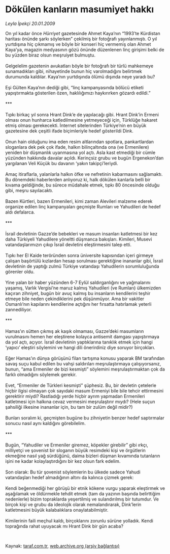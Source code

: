 # Dökülen kanların masumiyet hakkı

*Leyla İpekçi 20.01.2009*

<div class="taraf_structure_2col_1zq">
<div class="margen_n">



 <p>On yıl kadar önce <i>Hürriyet</i> gazetesinde Ahmet Kaya’nın “1993’te Kürdistan haritası önünde şarkı söylerken” çekilmiş bir fotoğrafı yayınlanmıştı. O yıl yurtdışına hiç çıkmamış ve böyle bir konseri hiç vermemiş olan Ahmet Kaya’ya, magazin medyasının gözü önünde düzenlenen linç girişimi belki de bu yüzden biraz olsun meşruiyet bulmuştu. <br/><br/>Gelgelelim gazetenin avukatları böyle bir fotoğrafı bir türlü mahkemeye sunamadıkları gibi, nihayetinde bunun hiç varolmadığını belirtmek durumunda kaldılar. Kaya’nın yurtdışında ölümü dışında neye yaradı bu? <br/><br/>Eşi Gülten Kaya’nın dediği gibi, “linç kampanyasında bölücü etiketi yapıştırmakta gösterilen özen, haklılığımızı haykırırken gözardı edildi.” <br/><br/>*** <br/><br/>Tıpkı birkaç yıl sonra Hrant Dink’e de yapılacağı gibi. Hrant Dink’in Ermeni olması onun hunharca katledilmesine yetmeyeceği için, Türklüğe hakaret etmiş olması gerekecekti. İnternet sitelerinden Türkiye’nin en büyük gazetesine dek çeşitli ifade biçimleriyle hedef gösterildi Dink. <br/><br/>Onun hain olduğunu ima eden resim altlarından spotlara, pankartlardan sloganlara dek pek çok ifade, halkın bilinçaltında ona (ve Ermenilere) yeniden bir düşmanlık uyanmasına yol açtı. Asla kast etmediği bir cümle yüzünden hakkında davalar açıldı. Kerinçsiz grubu ve bugün Ergenekon’dan yargılanan Veli Küçük bu davanın ‘yakın takipçi’leriydi. <br/><br/>Amaç itiraflarla, yalanlarla halkın öfke ve nefretinin kabarmasını sağlamaktı. Bu dönemdeki haberlerden anlıyoruz ki, halk dökülen kanlarla belli bir kıvama geldiğinde, bu sürece müdahale etmek, tıpkı 80 öncesinde olduğu gibi, meşru sayılacaktı. <br/><br/>Bazen Kürtleri, bazen Ermenileri, kimi zaman Alevileri malzeme ederek organize edilen linç kampanyaları geçmişte Rumları ve Yahudileri de hedef aldı defalarca. <br/><br/>*** <br/><br/>İsrail devletinin Gazze’de bebekleri ve masum insanları katletmesi bir kez daha Türkiyeli Yahudilere yöneltti düşmanca bakışları. Kimileri, Musevi vatandaşlarımızın çıkıp İsrail devletini eleştirmesini talep etti. <br/><br/>Tıpkı her El Kaide teröründen sonra üniversite kapısından içeri girmeye çalışan başörtülü kızlardan hesap sorulması gerektiğine inananlar gibi, İsrail devletinin de yaptığı zulmü Türkiye vatandaşı Yahudilerin sorumluluğunda görenler oldu. <br/><br/>Yine yalan bir haber yüzünden 6-7 Eylül saldırganlığını ve yağmalarını yaşamış, Varlık Vergisi’ne maruz kalmış Yahudileri (ve Rumları) ülkemizden kaçıran zihniyet, bugün bir avuç kalmış bu insanların kendilerini teşhir etmeye bile neden çekindiklerini pek düşünmüyor. Ama bir vakitler Osmanlı’nın kapılarını kendilerine açtığını her fırsatta hatırlamak yeterli zannediliyor. <br/><br/>*** <br/><br/>Hamas’ın sütten çıkmış ak kaşık olmaması, Gazze’deki masumların vurulmasını hemen her eleştirene kolayca antisemit damgası yapıştırmaya da yol açtı, açıyor. İsrail devletinin yaptıklarına tanıklık etmek için hangi ‘yapıcı’ eleştiri söylemini ve hangi dili önerirdiniz diye soruyor birçokları. <br/><br/>Eğer Hamas’ın dünya görüşünü filan tartışma konusu yaparak BM tarafından savaş suçu kabul edilen bu vahşi saldırıları meşrulaştırmaya çalışıyorsanız, bunun, “ama Ermeniler de bizi kesmişti” söylemini meşrulaştırmaktan çok da farklı olmadığını söylemek gerekir. <br/><br/>Evet, “Ermeniler de Türkleri kesmişti” şüphesiz. Bu, bir devletin çetelerle hiçbir ilgisi olmayan çok sayıdaki masum Ermeniyi bile bile tehcir ettirmesini gerektirir miydi? Rastladığı yerde hiçbir ayrım yapmadan Ermenileri katletmesi için halkına cevaz vermesini meşrulaştırır mıydı? (Hele suçun şahsiliği ilkesine inananlar için, bu tam bir zulüm değil midir?) <br/><br/>Bunları soralım ki, geçmişten bugüne bu zihniyetin benzer hedef saptırmalar sonucu nasıl aynı kaldığını görebilelim. <br/><br/>*** <br/><br/>Bugün, “Yahudiler ve Ermeniler giremez, köpekler girebilir” gibi ırkçı, milliyetçi ve şovenist bir sloganın büyük resimdeki kişi ve örgütlerin ekmeğine nasıl yağ sürdüğünü, daima bizleri düşman kıvamında tutanların işini ne kadar kolaylaştırdığını bir kez olsun fark edelim. <br/><br/>Son olarak: Bu tür şovenist söylemlerin bu ülkede sadece Yahudi vatandaşları hedef almadığının altını da kalınca çizmek gerek: <br/><br/>Kendi beğenmediği her görüşü bir etnik kökene vurgu yaparak eleştirmek ve aşağılamak ve öldürmekle tehdit etmek (tam da yazının başında belirttiğim nedenlerle) bizim topraklarda yeşertilmiş ve sulandırılmış bir tutumdur. Ve birçok kişi ve grubu da ideolojik olarak nemalandırarak, Dink’lerin katletmesini büyük kalabalıklara onaylatabilmiştir. <br/><br/>Kimilerinin faili meçhul kaldı, birçoklarını zorunlu sürüne yolladık. Kendi toprağında rahat uyuyacak mı Hrant Dink bir gün acaba?</p>

<br/>


<div id="taraf_not">
</div>

</div>


</div>

Kaynak: [taraf.com.tr](http://www.taraf.com.tr:80/makale/3629.htm), [web.archive.org (arşiv bağlantısı)](http://web.archive.org/web/20090302021555/http://www.taraf.com.tr:80/makale/3629.htm)
